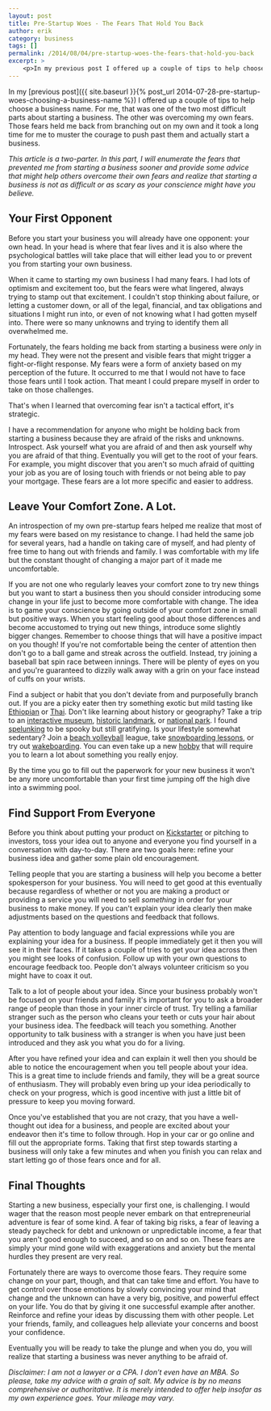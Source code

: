 ```yaml
---
layout: post
title: Pre-Startup Woes - The Fears That Hold You Back
author: erik
category: business
tags: []
permalink: /2014/08/04/pre-startup-woes-the-fears-that-hold-you-back
excerpt: >
    <p>In my previous post I offered up a couple of tips to help choose a business name. For me, that was one of the two most difficult parts about starting a business. The other was overcoming my own fears. Those fears held me back from branching out on my own and it took a long time for me to muster the courage to push past them and actually start a business.</p>In this post I point out some things that helped me take the plunge and start my first business.
---
```


In my [previous post]({{ site.baseurl }}{% post_url 2014-07-28-pre-startup-woes-choosing-a-business-name %}) I offered up a couple of tips to help choose a business name. For me, that was one of the two most difficult parts about starting a business. The other was overcoming my own fears. Those fears held me back from branching out on my own and it took a long time for me to muster the courage to push past them and actually start a business.

*This article is a two-parter. In this part, I will enumerate the fears that prevented me from starting a business sooner and provide some advice that might help others overcome their own fears and realize that starting a business is not as difficult or as scary as your conscience might have you believe.*

## Your First Opponent

Before you start your business you will already have one opponent: your own head. In your head is where that fear lives and it is also where the psychological battles will take place that will either lead you to or prevent you from starting your own business.

When it came to starting my own business I had many fears. I had lots of optimism and excitement too, but the fears were what lingered, always trying to stamp out that excitement. I couldn't stop thinking about failure, or letting a customer down, or all of the legal, financial, and tax obligations and situations I might run into, or even of not knowing what I had gotten myself into. There were so many unknowns and trying to identify them all overwhelmed me.

Fortunately, the fears holding me back from starting a business were *only* in my head. They were not the present and visible fears that might trigger a fight-or-flight response. My fears were a form of anxiety based on my perception of the future. It occurred to me that I would not have to face those fears until I took action. That meant I could prepare myself in order to take on those challenges.

That's when I learned that overcoming fear isn't a tactical effort, it's strategic.

I have a recommendation for anyone who might be holding back from starting a business because they are afraid of the risks and unknowns. Introspect. Ask yourself what you are afraid of and then ask yourself why you are afraid of that thing. Eventually you will get to the root of your fears. For example, you might discover that you aren't so much afraid of quitting your job as you are of losing touch with friends or not being able to pay your mortgage. These fears are a lot more specific and easier to address.

## Leave Your Comfort Zone. A Lot.

An introspection of my own pre-startup fears helped me realize that most of my fears were based on my resistance to change. I had held the same job for several years, had a handle on taking care of myself, and had plenty of free time to hang out with friends and family. I was comfortable with my life but the constant thought of changing a major part of it made me uncomfortable.

If you are not one who regularly leaves your comfort zone to try new things but you want to start a business then you should consider introducing some change in your life just to become more comfortable with change. The idea is to game your conscience by going outside of your comfort zone in small but positive ways. When you start feeling good about those differences and become accustomed to trying out new things, introduce some slightly bigger changes. Remember to choose things that will have a positive impact on you though! If you're not comfortable being the center of attention then don't go to a ball game and streak across the outfield. Instead, try joining a baseball bat spin race between innings. There will be plenty of eyes on you and you're guaranteed to dizzily walk away with a grin on your face instead of cuffs on your wrists.

Find a subject or habit that you don't deviate from and purposefully branch out. If you are a picky eater then try something exotic but mild tasting like [Ethiopian](http://www.scout.me/ethiopian--near--me) or [Thai](http://www.scout.me/thai--near--me). Don't like learning about history or geography? Take a trip to an [interactive museum](http://en.wikipedia.org/wiki/List_of_museums_in_the_United_States), [historic landmark](http://en.wikipedia.org/wiki/List_of_U.S._National_Historic_Landmarks_by_state), or [national park](http://en.wikipedia.org/wiki/List_of_national_parks_of_the_United_States). I found [spelunking](http://en.wikipedia.org/wiki/List_of_caves_in_the_United_States) to be spooky but still gratifying. Is your lifestyle somewhat sedentary? Join a [beach volleyball](http://beachvolleyball.isport.com/beachvolleyball-courts/) league, take [snowboarding lessons](http://www.scout.me/skiing-and-snowboarding--near--me), or try out [wakeboarding](http://www.scout.me/wakeboarding--near--me). You can even take up a new [hobby](http://www.northernbrewer.com) that will require you to learn a lot about something you really enjoy.

By the time you go to fill out the paperwork for your new business it won't be any more uncomfortable than your first time jumping off the high dive into a swimming pool.

## Find Support From Everyone

Before you think about putting your product on [Kickstarter](https://www.kickstarter.com) or pitching to investors, toss your idea out to anyone and everyone you find yourself in a conversation with day-to-day. There are two goals here: refine your business idea and gather some plain old encouragement.

Telling people that you are starting a business will help you become a better spokesperson for your business. You will need to get good at this eventually because regardless of whether or not you are making a product or providing a service you will need to sell *something* in order for your business to make money. If you can't explain your idea clearly then make adjustments based on the questions and feedback that follows.

Pay attention to body language and facial expressions while you are explaining your idea for a business. If people immediately get it then you will see it in their faces. If it takes a couple of tries to get your idea across then you might see looks of confusion. Follow up with your own questions to encourage feedback too. People don't always volunteer criticism so you might have to coax it out.

Talk to a lot of people about your idea. Since your business probably won't be focused on your friends and family it's important for you to ask a broader range of people than those in your inner circle of trust. Try telling a familiar stranger such as the person who cleans your teeth or cuts your hair about your business idea. The feedback will teach you something. Another opportunity to talk business with a stranger is when you have just been introduced and they ask you what you do for a living.

After you have refined your idea and can explain it well then you should be able to notice the encouragement when you tell people about your idea. This is a great time to include friends and family, they will be a great source of enthusiasm. They will probably even bring up your idea periodically to check on your progress, which is good incentive with just a little bit of pressure to keep you moving forward.

Once you've established that you are not crazy, that you have a well-thought out idea for a business, and people are excited about your endeavor then it's time to follow through. Hop in your car or go online and fill out the appropriate forms. Taking that first step towards starting a business will only take a few minutes and when you finish you can relax and start letting go of those fears once and for all.

## Final Thoughts

Starting a new business, especially your first one, is challenging. I would wager that the reason most people never embark on that entrepreneurial adventure is fear of some kind. A fear of taking big risks, a fear of leaving a steady paycheck for debt and unknown or unpredictable income, a fear that you aren't good enough to succeed, and so on and so on. These fears are simply your mind gone wild with exaggerations and anxiety but the mental hurdles they present are very real.

Fortunately there are ways to overcome those fears. They require some change on your part, though, and that can take time and effort. You have to get control over those emotions by slowly convincing your mind that change and the unknown can have a very big, positive, and powerful effect on your life. You do that by giving it one successful example after another. Reinforce and refine your ideas by discussing them with other people. Let your friends, family, and colleagues help alleviate your concerns and boost your confidence.

Eventually you will be ready to take the plunge and when you do, you will realize that starting a business was never anything to be afraid of.

*Disclaimer: I am not a lawyer or a CPA. I don’t even have an MBA. So please, take my advice with a grain of salt. My advice is by no means comprehensive or authoritative. It is merely intended to offer help insofar as my own experience goes. Your mileage may vary.*
